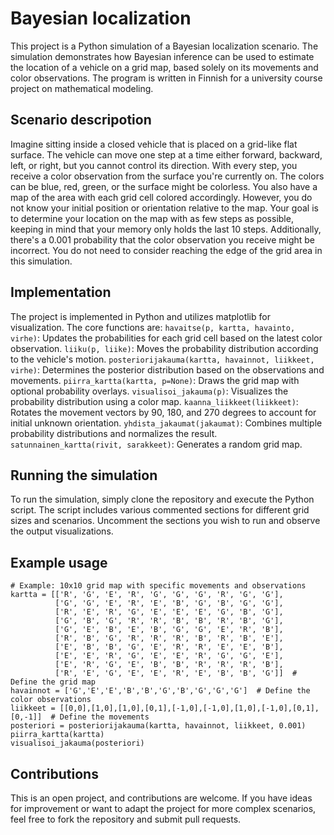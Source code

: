# Bayesian localization
This project is a Python simulation of a Bayesian localization scenario. The simulation demonstrates how Bayesian inference can be used to estimate the location of a vehicle on a grid map, based solely on its movements and color observations. The program is written in Finnish for a university course project on mathematical modeling.

## Scenario descripotion
Imagine sitting inside a closed vehicle that is placed on a grid-like flat surface. The vehicle can move one step at a time either forward, backward, left, or right, but you cannot control its direction. With every step, you receive a color observation from the surface you're currently on. The colors can be blue, red, green, or the surface might be colorless. You also have a map of the area with each grid cell colored accordingly. However, you do not know your initial position or orientation relative to the map. Your goal is to determine your location on the map with as few steps as possible, keeping in mind that your memory only holds the last 10 steps. Additionally, there's a 0.001 probability that the color observation you receive might be incorrect. You do not need to consider reaching the edge of the grid area in this simulation.

## Implementation
The project is implemented in Python and utilizes matplotlib for visualization. The core functions are:
`havaitse(p, kartta, havainto, virhe)`: Updates the probabilities for each grid cell based on the latest color observation.
`liiku(p, liike)`: Moves the probability distribution according to the vehicle's motion.
`posteriorijakauma(kartta, havainnot, liikkeet, virhe)`: Determines the posterior distribution based on the observations and movements.
`piirra_kartta(kartta, p=None)`: Draws the grid map with optional probability overlays.
`visualisoi_jakauma(p)`: Visualizes the probability distribution using a color map.
`kaanna_liikkeet(liikkeet)`: Rotates the movement vectors by 90, 180, and 270 degrees to account for initial unknown orientation.
`yhdista_jakaumat(jakaumat)`: Combines multiple probability distributions and normalizes the result.
`satunnainen_kartta(rivit, sarakkeet)`: Generates a random grid map.

## Running the simulation
To run the simulation, simply clone the repository and execute the Python script. The script includes various commented sections for different grid sizes and scenarios. Uncomment the sections you wish to run and observe the output visualizations.

## Example usage
```
# Example: 10x10 grid map with specific movements and observations
kartta = [['R', 'G', 'E', 'R', 'G', 'G', 'G', 'R', 'G', 'G'],
          ['G', 'G', 'E', 'R', 'E', 'B', 'G', 'B', 'G', 'G'],
          ['R', 'E', 'R', 'G', 'E', 'E', 'E', 'G', 'B', 'G'],
          ['G', 'B', 'G', 'R', 'R', 'B', 'B', 'R', 'B', 'G'],
          ['G', 'E', 'B', 'E', 'B', 'G', 'G', 'E', 'R', 'B'],
          ['R', 'B', 'G', 'R', 'R', 'R', 'B', 'R', 'B', 'E'],
          ['E', 'B', 'B', 'G', 'E', 'R', 'R', 'E', 'E', 'B'],
          ['E', 'E', 'R', 'G', 'E', 'E', 'R', 'G', 'G', 'E'],
          ['E', 'R', 'G', 'E', 'B', 'B', 'R', 'R', 'R', 'B'],
          ['R', 'E', 'G', 'E', 'E', 'R', 'E', 'B', 'B', 'G']]  # Define the grid map
havainnot = ['G','E','E','B','B','G','B','G','G','G']  # Define the color observations
liikkeet = [[0,0],[1,0],[1,0],[0,1],[-1,0],[-1,0],[1,0],[-1,0],[0,1],[0,-1]]  # Define the movements
posteriori = posteriorijakauma(kartta, havainnot, liikkeet, 0.001)
piirra_kartta(kartta)
visualisoi_jakauma(posteriori)
```

## Contributions
This is an open project, and contributions are welcome. If you have ideas for improvement or want to adapt the project for more complex scenarios, feel free to fork the repository and submit pull requests.
